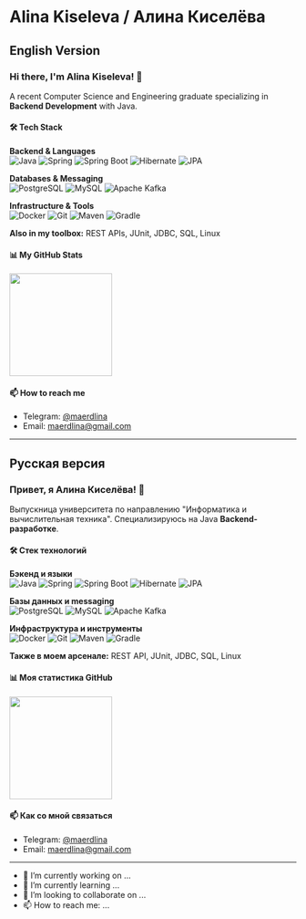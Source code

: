 # Alina Kiseleva / Алина Киселёва

## English Version

### Hi there, I'm Alina Kiseleva! 👋

A recent Computer Science and Engineering graduate specializing in **Backend Development** with Java.

#### 🛠️ Tech Stack

**Backend & Languages**  
![Java](https://img.shields.io/badge/Java-ED8B00?style=for-the-badge&logo=openjdk&logoColor=white)
![Spring](https://img.shields.io/badge/Spring-6DB33F?style=for-the-badge&logo=spring&logoColor=white)
![Spring Boot](https://img.shields.io/badge/Spring_Boot-6DB33F?style=for-the-badge&logo=spring-boot&logoColor=white)
![Hibernate](https://img.shields.io/badge/Hibernate-59666C?style=for-the-badge&logo=Hibernate&logoColor=white)
![JPA](https://img.shields.io/badge/JPA-59666C?style=for-the-badge&logo=Hibernate&logoColor=white)

**Databases & Messaging**  
![PostgreSQL](https://img.shields.io/badge/PostgreSQL-316192?style=for-the-badge&logo=postgresql&logoColor=white)
![MySQL](https://img.shields.io/badge/MySQL-4479A1?style=for-the-badge&logo=mysql&logoColor=white)
![Apache Kafka](https://img.shields.io/badge/Apache_Kafka-231F20?style=for-the-badge&logo=apache-kafka&logoColor=white)

**Infrastructure & Tools**  
![Docker](https://img.shields.io/badge/Docker-2CA5E0?style=for-the-badge&logo=docker&logoColor=white)
![Git](https://img.shields.io/badge/Git-F05032?style=for-the-badge&logo=git&logoColor=white)
![Maven](https://img.shields.io/badge/Maven-C71A36?style=for-the-badge&logo=ApacheMaven&logoColor=white)
![Gradle](https://img.shields.io/badge/Gradle-02303A?style=for-the-badge&logo=Gradle&logoColor=white)

**Also in my toolbox:** REST APIs, JUnit, JDBC, SQL, Linux

#### 📊 My GitHub Stats

<a href="https://github.com/Maerdlina">
  <img height="180em" src="https://github-readme-stats.vercel.app/api/top-langs/?username=Maerdlina&layout=compact&theme=radical&hide=html,css,c%2B%2B" />
</a>

#### 📫 How to reach me
- Telegram: [@maerdlina](https://t.me/maerdlina)
- Email: maerdlina@gmail.com

---

## Русская версия

### Привет, я Алина Киселёва! 👋

Выпускница университета по направлению "Информатика и вычислительная техника". Специализируюсь на Java **Backend-разработке**.

#### 🛠️ Стек технологий

**Бэкенд и языки**  
![Java](https://img.shields.io/badge/Java-ED8B00?style=for-the-badge&logo=openjdk&logoColor=white)
![Spring](https://img.shields.io/badge/Spring-6DB33F?style=for-the-badge&logo=spring&logoColor=white)
![Spring Boot](https://img.shields.io/badge/Spring_Boot-6DB33F?style=for-the-badge&logo=spring-boot&logoColor=white)
![Hibernate](https://img.shields.io/badge/Hibernate-59666C?style=for-the-badge&logo=Hibernate&logoColor=white)
![JPA](https://img.shields.io/badge/JPA-59666C?style=for-the-badge&logo=Hibernate&logoColor=white)

**Базы данных и messaging**  
![PostgreSQL](https://img.shields.io/badge/PostgreSQL-316192?style=for-the-badge&logo=postgresql&logoColor=white)
![MySQL](https://img.shields.io/badge/MySQL-4479A1?style=for-the-badge&logo=mysql&logoColor=white)
![Apache Kafka](https://img.shields.io/badge/Apache_Kafka-231F20?style=for-the-badge&logo=apache-kafka&logoColor=white)

**Инфраструктура и инструменты**  
![Docker](https://img.shields.io/badge/Docker-2CA5E0?style=for-the-badge&logo=docker&logoColor=white)
![Git](https://img.shields.io/badge/Git-F05032?style=for-the-badge&logo=git&logoColor=white)
![Maven](https://img.shields.io/badge/Maven-C71A36?style=for-the-badge&logo=ApacheMaven&logoColor=white)
![Gradle](https://img.shields.io/badge/Gradle-02303A?style=for-the-badge&logo=Gradle&logoColor=white)

**Также в моем арсенале:** REST API, JUnit, JDBC, SQL, Linux

#### 📊 Моя статистика GitHub

<a href="https://github.com/Maerdlina">
  <img height="180em" src="https://github-readme-stats.vercel.app/api/top-langs/?username=Maerdlina&layout=compact&theme=radical&hide=html,css,c%2B%2B" />
</a>

#### 📫 Как со мной связаться
- Telegram: [@maerdlina](https://t.me/maerdlina)
- Email: maerdlina@gmail.com

---

- 🔭 I’m currently working on ...
- 🌱 I’m currently learning ...
- 👯 I’m looking to collaborate on ...
- 📫 How to reach me: ...
